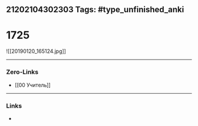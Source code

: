 21202104302303
Tags: #type_unfinished_anki 
---
# 1725

![[20190120_165124.jpg]]

---
### Zero-Links
- [[00 Учитель]]
---
### Links
-